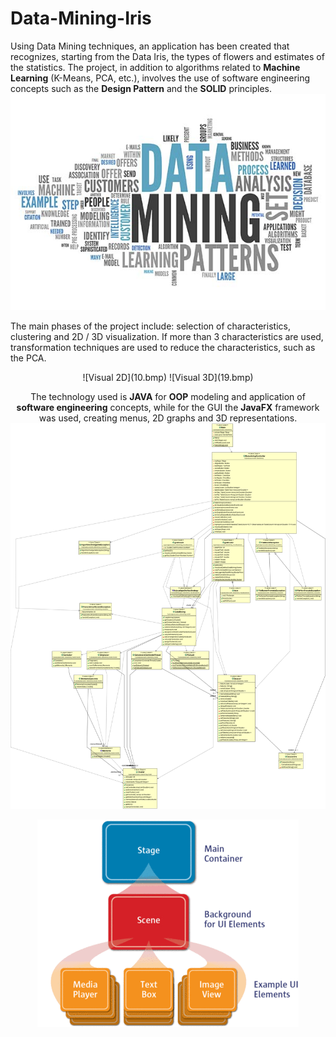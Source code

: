 # Data-Mining-Iris
Using Data Mining techniques, an application has been created that recognizes, starting from the Data Iris, the types of flowers and estimates of the statistics.
The project, in addition to algorithms related to **Machine Learning** (K-Means, PCA, etc.), involves the use of software engineering concepts such as the **Design Pattern** and the **SOLID** principles.
![Data Mining Concept](FotoProgetto.jpg)

The main phases of the project include: selection of characteristics, clustering and 2D / 3D visualization. If more than 3 characteristics are used, transformation techniques are used to reduce the characteristics, such as the PCA.
<center>
![Visual 2D](10.bmp)
![Visual 3D](19.bmp)

The technology used is **JAVA** for **OOP** modeling and application of **software engineering** concepts, while for the GUI the **JavaFX** framework was used, creating menus, 2D graphs and 3D representations.
![Class Diagram](umlCompleto.png)

![JavaFX Stage](stage.png)
